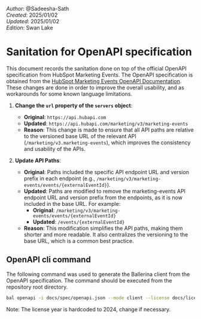 _Author_: @Sadeesha-Sath \
_Created_: 2025/01/02 \
_Updated_: 2025/01/02 \
_Edition_: Swan Lake

# Sanitation for OpenAPI specification

This document records the sanitation done on top of the official OpenAPI specification from HubSpot Marketing Events.
The OpenAPI specification is obtained from the [HubSpot Marketing Events OpenAPI Documentation](https://developers.hubspot.com/docs/reference/api/marketing/marketing-events). These changes are done in order to improve the overall usability, and as workarounds for some known language limitations.


1. **Change the `url` property of the `servers` object**:
   - **Original**: `https://api.hubapi.com`
   - **Updated**: `https://api.hubapi.com/marketing/v3/marketing-events`
   - **Reason**: This change is made to ensure that all API paths are relative to the versioned base URL of the relevant API (`/marketing/v3.marketing-events`), which improves the consistency and usability of the APIs.

2. **Update API Paths**:
   - **Original**: Paths included the specific API endpoint URL and version prefix in each endpoint (e.g., `/marketing/v3/marketing-events/events/{externalEventId}`).
   - **Updated**: Paths are modified to remove the marketing-events API endpoint URL and version prefix from the endpoints, as it is now included in the base URL. For example:
     - **Original**: `/marketing/v3/marketing-events/events/{externalEventId}`
     - **Updated**: `/events/{externalEventId}`
   - **Reason**: This modification simplifies the API paths, making them shorter and more readable. It also centralizes the versioning to the base URL, which is a common best practice.



## OpenAPI cli command

The following command was used to generate the Ballerina client from the OpenAPI specification. The command should be executed from the repository root directory.

```bash
bal openapi -i docs/spec/openapi.json --mode client --license docs/license.txt -o ballerina
```

Note: The license year is hardcoded to 2024, change if necessary.
